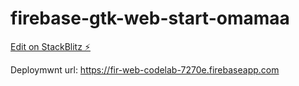 # firebase-gtk-web-start-omamaa

[Edit on StackBlitz ⚡️](https://stackblitz.com/edit/firebase-gtk-web-start-omamaa)

Deploymwnt url:
https://fir-web-codelab-7270e.firebaseapp.com
